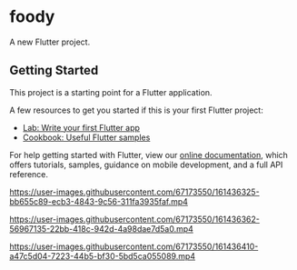 # foody

A new Flutter project.

## Getting Started

This project is a starting point for a Flutter application.

A few resources to get you started if this is your first Flutter project:

- [Lab: Write your first Flutter app](https://flutter.dev/docs/get-started/codelab)
- [Cookbook: Useful Flutter samples](https://flutter.dev/docs/cookbook)

For help getting started with Flutter, view our
[online documentation](https://flutter.dev/docs), which offers tutorials,
samples, guidance on mobile development, and a full API reference.


https://user-images.githubusercontent.com/67173550/161436325-bb655c89-ecb3-4843-9c56-311fa3935faf.mp4



https://user-images.githubusercontent.com/67173550/161436362-56967135-22bb-418c-942d-4a98dae7d5a0.mp4



https://user-images.githubusercontent.com/67173550/161436410-a47c5d04-7223-44b5-bf30-5bd5ca055089.mp4

